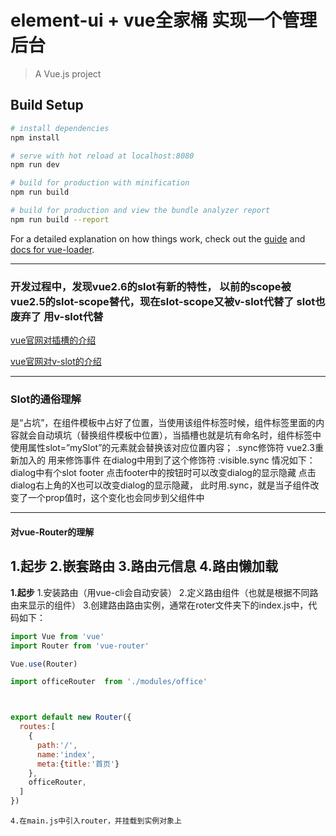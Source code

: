 # element-ui + vue全家桶 实现一个管理后台

> A Vue.js project

## Build Setup

``` bash
# install dependencies
npm install

# serve with hot reload at localhost:8080
npm run dev

# build for production with minification
npm run build

# build for production and view the bundle analyzer report
npm run build --report
```

For a detailed explanation on how things work, check out the [guide](http://vuejs-templates.github.io/webpack/) and [docs for vue-loader](http://vuejs.github.io/vue-loader).

---
### 开发过程中，发现vue2.6的slot有新的特性， 以前的scope被vue2.5的slot-scope替代，现在slot-scope又被v-slot代替了 slot也废弃了 用v-slot代替 
[vue官网对插槽的介绍](https://cn.vuejs.org/v2/guide/components-slots.html)

[vue官网对v-slot的介绍](https://cn.vuejs.org/v2/api/#v-slot)

---
### Slot的通俗理解
是“占坑”，在组件模板中占好了位置，当使用该组件标签时候，组件标签里面的内容就会自动填坑（替换组件模板中<slot>位置），当插槽也就是坑<slot name=”mySlot”>有命名时，组件标签中使用属性slot=”mySlot”的元素就会替换该对应位置内容；
.sync修饰符  vue2.3重新加入的 用来修饰事件  在dialog中用到了这个修饰符   :visible.sync 情况如下：dialog中有个slot footer 点击footer中的按钮时可以改变dialog的显示隐藏  点击dialog右上角的X也可以改变dialog的显示隐藏， 此时用.sync，就是当子组件改变了一个prop值时，这个变化也会同步到父组件中

---
#### 对vue-Router的理解
1.起步
2.**嵌套路由**
3.路由元信息
4.路由懒加载
----
**1.起步**
    1.安装路由（用vue-cli会自动安装）
    2.定义路由组件（也就是根据不同路由来显示的组件）
    3.创建路由路由实例，通常在roter文件夹下的index.js中，代码如下：
```javascript
import Vue from 'vue'
import Router from 'vue-router'

Vue.use(Router)

import officeRouter  from './modules/office'



export default new Router({
  routes:[
    {
      path:'/',
      name:'index',
      meta:{title:'首页'}
    },
    officeRouter,
  ]
})
```
    4.在main.js中引入router，并挂载到实例对象上